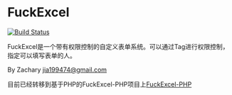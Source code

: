 # FuckExcel

[![Build Status](https://travis-ci.org/ZacharyJia/FuckExcel.svg?branch=master)](https://travis-ci.org/ZacharyJia/FuckExcel)

FuckExcel是一个带有权限控制的自定义表单系统。可以通过Tag进行权限控制，指定可以填写表单的人。

By Zachary jia199474@gmail.com

目前已经转移到基于PHP的FuckExcel-PHP项目上[FuckExcel-PHP](https://github.com/ZacharyJia/fuck-excel-php)
